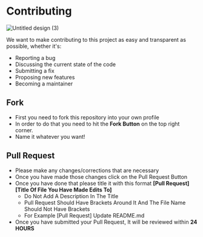 # Contributing
![Untitled design (3)](https://user-images.githubusercontent.com/63253596/104133980-9bb6cb00-534c-11eb-9662-e3ed6ff87e20.png)

We want to make contributing to this project as easy and transparent as possible, whether it's:
* Reporting a bug
* Discussing the current state of the code
* Submitting a fix
* Proposing new features
* Becoming a maintainer

## Fork
- First you need to fork this repository into your own profile
- In order to do that you need to hit the **Fork Button** on the top right corner.
- Name it whatever you want!

## Pull Request
- Please make any changes/corrections that are necessary
- Once you have made those changes click on the Pull Request Button
- Once you have done that please title it with this format **[Pull Request] [Title Of File You Have Made Edits To]**
  - Do Not Add A Description In The Title
  - Pull Request Should Have Brackets Around It And The File Name Should Not Have Brackets
   - For Example [Pull Request] Update README.md
- Once you have submitted your Pull Request, It will be reviewed within **24 HOURS**

### 
